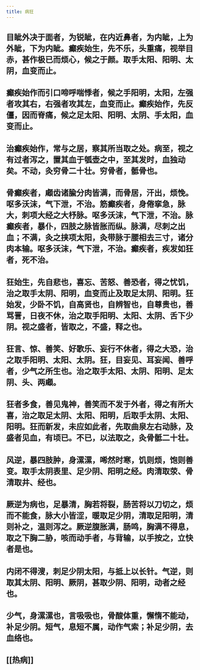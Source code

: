 ```yaml
---
title: 病狂
---
```


## 目眦外决于面者，为锐眦，在内近鼻者，为内眦，上为外眦，下为内眦。癫疾始生，先不乐，头重痛，视举目赤，甚作极已而烦心，候之于颜。取手太阳、阳明、太阴，血变而止。
## 癫疾始作而引口啼呼喘悸者，候之手阳明，太阳，左强者攻其右，右强者攻其左，血变而止。癫疾始作，先反僵，因而脊痛，候之足太阳、阳明、太阴、手太阳，血变而止。
## 治癫疾始作，常与之居，察其所当取之处。病至，视之有过者泻之，置其血于瓠壶之中，至其发时，血独动矣。不动，灸穷骨二十壮。穷骨者，骶骨也。
## 骨癫疾者，顑齿诸腧分肉皆满，而骨居，汗出，烦悗。呕多沃沫，气下泄，不治。筋癫疾者，身倦挛急，脉大，刺项大经之大杼脉。呕多沃沫，气下泄，不治。脉癫疾者，暴仆，四肢之脉皆胀而纵。脉满，尽刺之出血；不满，灸之挟项太阳，灸带脉于腰相去三寸，诸分肉本输。呕多沃沫，气下泄，不治。癫疾者，疾发如狂者，死不治。
## 狂始生，先自悲也，喜忘、苦怒、善恐者，得之忧饥，治之取手太阴、阳明，血变而止及取足太阴、阳明。狂始发，少卧不饥，自高贤也，自辨智也，自尊贵也，善骂詈，日夜不休，治之取手阳明、太阳、太阴、舌下少阴。视之盛者，皆取之，不盛，释之也。
## 狂言、惊、善笑、好歌乐、妄行不休者，得之大恐，治之取手阳明、太阳、太阴。狂，目妄见、耳妄闻、善呼者，少气之所生也。治之取手太阳、太阴、阳明、足太阴、头、两顑。
## 狂者多食，善见鬼神，善笑而不发于外者，得之有所大喜，治之取足太阴、太阳、阳明，后取手太阴、太阳、阳明。狂而新发，未应如此者，先取曲泉左右动脉，及盛者见血，有顷已。不已，以法取之，灸骨骶二十壮。
## 风逆，暴四肢肿，身漯漯，唏然时寒，饥则烦，饱则善变。取手太阴表里、足少阴、阳明之经。肉清取荥、骨清取井、经也。
## 厥逆为病也，足暴清，胸若将裂，肠苦将以刀切之，烦而不能食，脉大小皆涩，暖取足少阴，清取足阳明，清则补之，温则泻之。厥逆腹胀满，肠鸣，胸满不得息，取之下胸二胁，咳而动手者，与背输，以手按之，立快者是也。
## 内闭不得溲，刺足少阴太阳，与抵上以长针。气逆，则取其太阴、阳明、厥阴，甚取少阴、阳明，动者之经也。
## 少气，身漯漯也，言吸吸也，骨酸体重，懈惰不能动，补足少阴。短气，息短不属，动作气索；补足少阴，去血络也。
## [[热病]]
